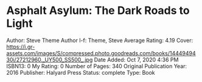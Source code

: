 # Asphalt Asylum: The Dark Roads to Light

Author: Steve Theme
Author l-f: Theme, Steve
Average Rating: 4.19
Cover: https://i.gr-assets.com/images/S/compressed.photo.goodreads.com/books/1444949430i/27212960._UY500_SS500_.jpg
Date Added: Oct 7, 2020 4:36 PM
ISBN13: 0
My Rating: 0
Number of Pages: 340
Original Publication Year: 2016
Publisher: Halyard Press
Status: complete
Type: Book